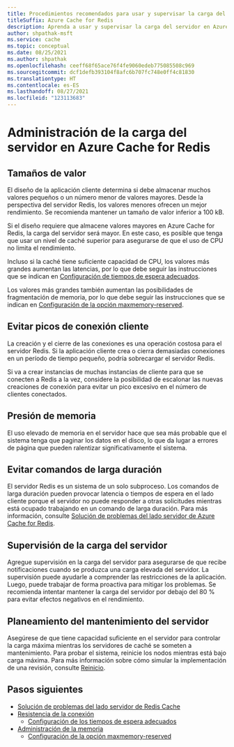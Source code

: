 ```yaml
---
title: Procedimientos recomendados para usar y supervisar la carga del servidor en Azure Cache for Redis
titleSuffix: Azure Cache for Redis
description: Aprenda a usar y supervisar la carga del servidor en Azure Cache for Redis.
author: shpathak-msft
ms.service: cache
ms.topic: conceptual
ms.date: 08/25/2021
ms.author: shpathak
ms.openlocfilehash: ceeff68f65ace76f4fe9060edeb775085508c969
ms.sourcegitcommit: dcf1defb393104f8afc6b707fc748e0ff4c81830
ms.translationtype: HT
ms.contentlocale: es-ES
ms.lasthandoff: 08/27/2021
ms.locfileid: "123113683"
---
```

# <a name="manage-server-load-for-azure-cache-for-redis"></a>Administración de la carga del servidor en Azure Cache for Redis

## <a name="value-sizes"></a>Tamaños de valor

El diseño de la aplicación cliente determina si debe almacenar muchos valores pequeños o un número menor de valores mayores. Desde la perspectiva del servidor Redis, los valores menores ofrecen un mejor rendimiento. Se recomienda mantener un tamaño de valor inferior a 100 kB.

Si el diseño requiere que almacene valores mayores en Azure Cache for Redis, la carga del servidor será mayor. En este caso, es posible que tenga que usar un nivel de caché superior para asegurarse de que el uso de CPU no limita el rendimiento.

Incluso si la caché tiene suficiente capacidad de CPU, los valores más grandes aumentan las latencias, por lo que debe seguir las instrucciones que se indican en [Configuración de tiempos de espera adecuados](cache-best-practices-connection.md#configure-appropriate-timeouts).

Los valores más grandes también aumentan las posibilidades de fragmentación de memoria, por lo que debe seguir las instrucciones que se indican en [Configuración de la opción maxmemory-reserved](cache-best-practices-memory-management.md#configure-your-maxmemory-reserved-setting).

## <a name="avoid-client-connection-spikes"></a>Evitar picos de conexión cliente

La creación y el cierre de las conexiones es una operación costosa para el servidor Redis. Si la aplicación cliente crea o cierra demasiadas conexiones en un período de tiempo pequeño, podría sobrecargar el servidor Redis.

Si va a crear instancias de muchas instancias de cliente para que se conecten a Redis a la vez, considere la posibilidad de escalonar las nuevas creaciones de conexión para evitar un pico excesivo en el número de clientes conectados.

## <a name="memory-pressure"></a>Presión de memoria

El uso elevado de memoria en el servidor hace que sea más probable que el sistema tenga que paginar los datos en el disco, lo que da lugar a errores de página que pueden ralentizar significativamente el sistema.

## <a name="avoid-long-running-commands"></a>Evitar comandos de larga duración

El servidor Redis es un sistema de un solo subproceso. Los comandos de larga duración pueden provocar latencia o tiempos de espera en el lado cliente porque el servidor no puede responder a otras solicitudes mientras está ocupado trabajando en un comando de larga duración. Para más información, consulte [Solución de problemas del lado servidor de Azure Cache for Redis](cache-troubleshoot-server.md).  

## <a name="monitor-server-load"></a>Supervisión de la carga del servidor

Agregue supervisión en la carga del servidor para asegurarse de que recibe notificaciones cuando se produzca una carga elevada del servidor. La supervisión puede ayudarle a comprender las restricciones de la aplicación. Luego, puede trabajar de forma proactiva para mitigar los problemas. Se recomienda intentar mantener la carga del servidor por debajo del 80 % para evitar efectos negativos en el rendimiento.

## <a name="plan-for-server-maintenance"></a>Planeamiento del mantenimiento del servidor

Asegúrese de que tiene capacidad suficiente en el servidor para controlar la carga máxima mientras los servidores de caché se someten a mantenimiento. Para probar el sistema, reinicie los nodos mientras está bajo carga máxima. Para más información sobre cómo simular la implementación de una revisión, consulte [Reinicio](cache-administration.md#reboot).

## <a name="next-steps"></a>Pasos siguientes

- [Solución de problemas del lado servidor de Redis Cache](cache-troubleshoot-server.md)
- [Resistencia de la conexión](cache-best-practices-connection.md)
  - [Configuración de los tiempos de espera adecuados](cache-best-practices-connection.md#configure-appropriate-timeouts)
- [Administración de la memoria](cache-best-practices-memory-management.md)
  - [Configuración de la opción maxmemory-reserved](cache-best-practices-memory-management.md#configure-your-maxmemory-reserved-setting)

